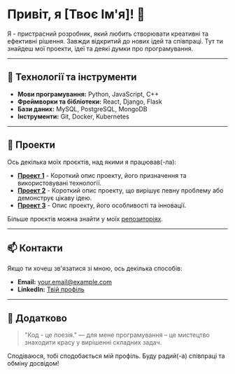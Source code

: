 # Привіт, я [Твоє Ім'я]! 👋

Я - пристрасний розробник, який любить створювати креативні та ефективні рішення. Завжди відкритий до нових ідей та співпраці. Тут ти знайдеш мої проекти, ідеї та деякі думки про програмування.

---

## 🔧 Технології та інструменти

- **Мови програмування:** Python, JavaScript, C++ 
- **Фреймворки та бібліотеки:** React, Django, Flask
- **Бази даних:** MySQL, PostgreSQL, MongoDB
- **Інструменти:** Git, Docker, Kubernetes

---

## 🚀 Проекти

Ось декілька моїх проєктів, над якими я працював(-ла):

- [**Проект 1**](https://github.com/yourusername/project1) - Короткий опис проекту, його призначення та використовувані технології.
- [**Проект 2**](https://github.com/yourusername/project2) - Короткий опис проекту, що вирішує певну проблему або демонструє цікаву ідею.
- [**Проект 3**](https://github.com/yourusername/project3) - Опис проекту, його особливості та інновації.

Більше проєктів можна знайти у моїх [репозиторіях](https://github.com/yourusername).

---

## 📫 Контакти

Якщо ти хочеш зв'язатися зі мною, ось декілька способів:

- **Email:** [your.email@example.com](mailto:your.email@example.com)
- **LinkedIn:** [Твій профіль](https://www.linkedin.com/in/yourprofile)


---

## 🌟 Додатково

> "Код - це поезія." — для мене програмування – це мистецтво знаходити красу у вирішенні складних задач.

Сподіваюся, тобі сподобається мій профіль. Буду радий(-а) співпраці та обміну досвідом!


